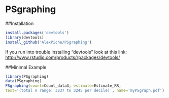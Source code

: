 # PSgraphing

##Installation

```R
install.packages('devtools') 
library(devtools)
install_github('AlexPiche/PSgraphing')
```

If you run into trouble installing “devtools” look at this link: http://www.rstudio.com/products/rpackages/devtools/

##Minimal Example

```R
library(PSgraphing)
data(PSgraphing)
PSgraphing(count=Count_data3, estimate=Estimate_RR, 
text='(total n range: 3237 to 3245 per decile)', name='myPSgraph.pdf')
```

